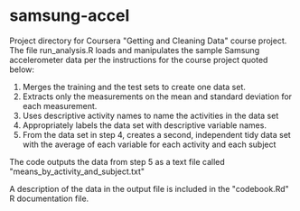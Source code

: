 # samsung-accel 
Project directory for Coursera "Getting and Cleaning Data" course project.
The file run_analysis.R loads and manipulates the sample Samsung accelerometer
data per the instructions for the course project quoted below:
 1. Merges the training and the test sets to create one data set.
 2. Extracts only the measurements on the mean and standard deviation for each measurement. 
 3. Uses descriptive activity names to name the activities in the data set
 4. Appropriately labels the data set with descriptive variable names. 
 5. From the data set in step 4, creates a second, independent tidy data set with the average of each variable for each activity and each subject

The code outputs the data from step 5 as a text file called "means_by_activity_and_subject.txt"

A description of the data in the output file is included in the "codebook.Rd" R documentation file.
